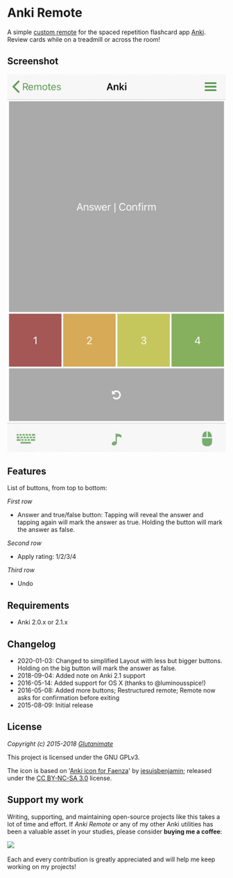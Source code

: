 # Anki Remote

A simple [custom remote](https://www.unifiedremote.com/) for the spaced repetition flashcard app [Anki](http://ankisrs.net/). Review cards while on a treadmill or across the room!

## Screenshot

<img src="https://raw.githubusercontent.com/alex318/unified-remote-anki/master/screen.jpg">

## Features

List of buttons, from top to bottom:

*First row*

* Answer and true/false button: Tapping will reveal the answer and tapping again will mark the answer as true. Holding the button will mark the answer as false.

*Second row*

* Apply rating: 1/2/3/4

*Third row*

* Undo

## Requirements

* Anki 2.0.x or 2.1.x

## Changelog

* 2020-01-03: Changed to simplified Layout with less but bigger buttons. Holding on the big button will mark the answer as false. 
* 2018-09-04: Added note on Anki 2.1 support
* 2016-05-14: Added support for OS X (thanks to @luminousspice!)
* 2016-05-08: Added more buttons; Restructured remote; Remote now asks for confirmation before exiting
* 2015-08-09: Initial release

## License

*Copyright (c) 2015-2018 [Glutanimate](https://glutanimate.com/)*

This project is licensed under the GNU GPLv3.

The icon is based on '[Anki icon for Faenza](http://jesuisbenjamin.deviantart.com/art/Anki-icon-for-Faenza-202232311)' by [jesuisbenjamin](http://jesuisbenjamin.deviantart.com/); released under the [CC BY-NC-SA 3.0](https://creativecommons.org/licenses/by-nc-sa/3.0/) license.

## Support my work

Writing, supporting, and maintaining open-source projects like this takes a lot of time and effort. If *Anki Remote* or any of my other Anki utilities has been a valuable asset in your studies, please consider **buying me a coffee**:

<a href="https://www.buymeacoffee.com/glutanimate" rel="nofollow"><img src="https://www.buymeacoffee.com/assets/img/custom_images/orange_img.png"></a>

Each and every contribution is greatly appreciated and will help me keep working on my projects!
